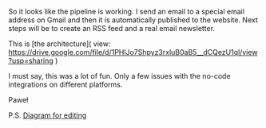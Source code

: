 So it looks like the pipeline is working. I send an email to a special
email address on Gmail and then it is automatically published to the
website. Next steps will be to create an RSS feed and a real email
newsletter.


This is [the architecture]( view:
https://drive.google.com/file/d/1PHlJo7Shpyz3rxluB0aB5__dCQezU1ql/view?usp=sharing
)


I must say, this was a lot of fun. Only a few issues with the no-code
integrations on different platforms.


Paweł


P.S. [Diagram for editing](
https://app.diagrams.net/#G1PHlJo7Shpyz3rxluB0aB5__dCQezU1ql)
